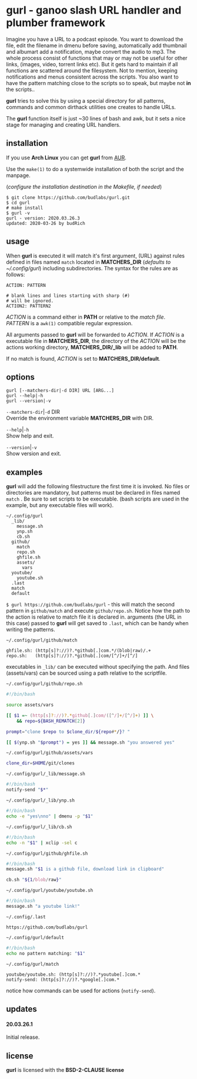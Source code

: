 # gurl - ganoo slash URL handler and plumber framework 

Imagine you have a URL to a podcast episode.  You want to
download the file,  edit the filename in dmenu before
saving, automatically add thumbnail and albumart add a
notification,  maybe convert the audio to mp3.  The whole
process consist of functions that may or may not be useful
for other links,  (images, video, torrent links etc).  But
it gets hard to maintain if all functions are scattered
around the filesystem. Not to mention,  keeping
notifications and menus consistent across the scripts.  You
also want to have the pattern matching close to the scripts
so to speak,  but maybe not **in** the scripts..  

**gurl** tries to solve this by using a special directory
for all patterns, commands and common dirthack utilities one
creates to handle URLs.  

The **gurl** function itself is just \~30 lines of bash and awk,  but it sets a nice stage for managing and creating URL handlers.

## installation

If you use **Arch Linux** you can get **gurl** from
[AUR](https://aur.archlinux.org/packages/gurl/).  

Use the `make(1)` to do a systemwide installation of both
the script and the manpage.  

(*configure the installation destination in the Makefile,
if needed*)

```
$ git clone https://github.com/budlabs/gurl.git
$ cd gurl
# make install
$ gurl -v
gurl - version: 2020.03.26.3
updated: 2020-03-26 by budRich
```


usage
-----

When **gurl** is executed it will match it's first
argument, (URL) against rules defined in files named `match`
located in **MATCHERS_DIR** (*defaults to ~/.config/gurl*)
including subdirectories. The syntax for the rules are as
follows:
```  
ACTION: PATTERN

# blank lines and lines starting with sharp (#)
# will be ignored.
ACTION2: PATTERN2
```


*ACTION* is a command either in **PATH** or relative to the
*match file*.  
*PATTERN* is a `awk(1)` compatible regular expression.

All arguments passed to **gurl** will be forwarded to
*ACTION*. If *ACTION* is a executable file in
**MATCHERS_DIR**, the directory of the *ACTION* will be the
actions working directory, **MATCHERS_DIR/\_lib** will be
added to **PATH**.  

If no match is found, *ACTION* is set to **MATCHERS_DIR/default**.


options
-------

```text
gurl [--matchers-dir|-d DIR] URL [ARG...]
gurl --help|-h
gurl --version|-v
```


`--matchers-dir`|`-d` DIR  
Override the environment variable **MATCHERS_DIR** with
DIR.

`--help`|`-h`  
Show help and exit.

`--version`|`-v`  
Show version and exit.

examples
--------

**gurl** will add the following filestructure the first
time it is invoked. No files or directories are mandatory,
but patterns must be declared in files named `match` . Be
sure to set scripts to be executable. (bash scripts are used
in the example, but any executable files will work).  

```
~/.config/gurl
  _lib/
    message.sh
    ynp.sh
    cb.sh
  github/
    match
    repo.sh
    ghfile.sh
    assets/
      vars
  youtube/
    youtube.sh
  .last
  match
  default
```


`$ gurl https://github.com/budlabs/gurl` - this will match
the second pattern in `github/match` and execute
`github/repo.sh`. Notice how the path to the action is
relative to match file it is declared in. arguments (the URL
in this case) passed to **gurl** will get saved to `.last`,
which can be handy when writing the patterns.  

`~/.config/gurl/github/match`
``` text
ghfile.sh: (http[s]?://)?.*github[.]com.*/(blob|raw)/.+
repo.sh:   (http[s]?://)?.*github[.]com/[^/]+/[^/]
```


executables in `_lib/` can be executed without specifying
the path. And files (assets/vars) can be sourced using a
path relative to the scriptfile.

`~/.config/gurl/github/repo.sh`
``` bash
#!/bin/bash

source assets/vars

[[ $1 =~ (http[s]?://)?.*github[.]com/([^/]+/[^/]+) ]] \
    && repo=${BASH_REMATCH[2]}

prompt="clone $repo to $clone_dir/${repo#*/}? "

[[ $(ynp.sh "$prompt") = yes ]] && message.sh "you answered yes"
```


`~/.config/gurl/github/assets/vars`
``` bash
clone_dir=$HOME/git/clones
```


`~/.config/gurl/_lib/message.sh`
``` bash
#!/bin/bash
notify-send "$*"
```


`~/.config/gurl/_lib/ynp.sh`
``` bash
#!/bin/bash
echo -e "yes\nno" | dmenu -p "$1"
```


`~/.config/gurl/_lib/cb.sh`
``` bash
#!/bin/bash
echo -n "$1" | xclip -sel c
```


`~/.config/gurl/github/ghfile.sh`
``` bash
#!/bin/bash
message.sh "$1 is a github file, download link in clipboard"

cb.sh "${1/blob/raw}"
```


`~/.config/gurl/youtube/youtube.sh`
``` bash
#!/bin/bash
message.sh "a youtube link!"
```


`~/.config/.last`
``` text
https://github.com/budlabs/gurl
```


`~/.config/gurl/default`
``` bash
#!/bin/bash
echo no pattern matching: "$1"
```


`~/.config/gurl/match`
``` text
youtube/youtube.sh: (http[s]?://)?.*youtube[.]com.*
notify-send: (http[s]?://)?.*google[.]com.*
```


notice how commands can be used for actions (`notify-send`).  
## updates

#### 20.03.26.1

Initial release.


## license

**gurl** is licensed with the **BSD-2-CLAUSE license**


